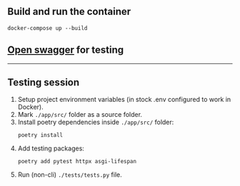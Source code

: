## Build and run the container

```shell
docker-compose up --build
```

## [Open swagger](http://localhost:8000/docs) for testing

---
## Testing session

1. Setup project environment variables (in stock .env configured to work in Docker).
2. Mark `./app/src/` folder as a source folder.
3. Install poetry dependencies inside `./app/src/` folder:
    ```shell
    poetry install
    ```
4.  Add testing packages:
    ```shell
    poetry add pytest httpx asgi-lifespan 
    ```
5. Run (non-cli) `./tests/tests.py` file.